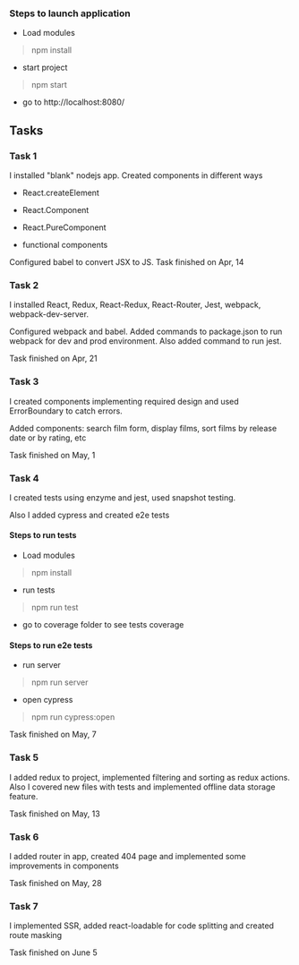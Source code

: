 ### Steps to launch application

* Load modules

> npm install

* start project

> npm start

* go to http://localhost:8080/

## Tasks

### Task 1

I installed "blank" nodejs app. Created components in different ways
* React.createElement

* React.Component

* React.PureComponent

* functional components

Configured babel to convert JSX to JS.
Task finished on Apr, 14

### Task 2

I installed React, Redux, React-Redux, React-Router, Jest, webpack, webpack-dev-server.

Configured webpack and babel. Added commands to package.json to run webpack for dev and prod environment. Also added command to run jest.

Task finished on Apr, 21

### Task 3

I created components implementing required design and used ErrorBoundary to catch errors.

Added components: search film form, display films, sort films by release date or by rating, etc

Task finished on May, 1

### Task 4

I created tests using enzyme and jest, used snapshot testing.

Also I added cypress and created e2e tests

#### Steps to run tests

* Load modules

> npm install

* run tests

> npm run test

* go to coverage folder to see tests coverage

#### Steps to run e2e tests

* run server

> npm run server

* open cypress

> npm run cypress:open

Task finished on May, 7

### Task 5

I added redux to project, implemented filtering and sorting as redux actions. Also I covered new files with tests and implemented offline data storage feature.

Task finished on May, 13

### Task 6

I added router in app, created 404 page and implemented some improvements in components

Task finished on May, 28

### Task 7

I  implemented SSR, added  react-loadable for code splitting and created route masking

Task finished on June 5
